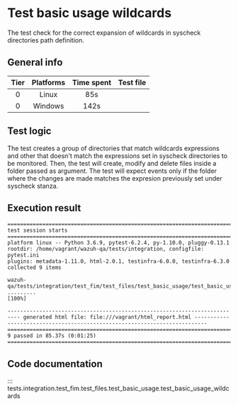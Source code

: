 # Test basic usage wildcards

The test check for the correct expansion of wildcards in syscheck directories path definition.

## General info

| Tier | Platforms | Time spent| Test file |
|:--:|:--:|:--:|:--:|
| 0 | Linux | 85s |
| 0 | Windows | 142s |

## Test logic

The test creates a group of directories that match wildcards expressions and other that
doesn't match the expressions set in syscheck directories to be monitored. Then, the test will create, modify and delete files inside a folder passed as argument. The test will expect events only if the folder where the changes are made matches the expresion previously set under syscheck stanza.

## Execution result

```
=========================================================================================== test session starts ===========================================================================================
platform linux -- Python 3.6.9, pytest-6.2.4, py-1.10.0, pluggy-0.13.1
rootdir: /home/vagrant/wazuh-qa/tests/integration, configfile: pytest.ini
plugins: metadata-1.11.0, html-2.0.1, testinfra-6.0.0, testinfra-6.3.0
collected 9 items

wazuh-qa/tests/integration/test_fim/test_files/test_basic_usage/test_basic_usage_wildcards.py .........                                                                                             [100%]

-------------------------------------------------------------------------- generated html file: file:///vagrant/html_report.html --------------------------------------------------------------------------
====================================================================================== 9 passed in 85.37s (0:01:25) =======================================================================================
```

## Code documentation

::: tests.integration.test_fim.test_files.test_basic_usage.test_basic_usage_wildcards
